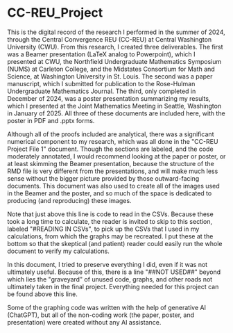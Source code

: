 # CC-REU_Project

This is the digital record of the research I performed in the summer of 2024, through the Central Convergence REU (CC-REU) at Central Washington University (CWU). From this research, I created three deliverables. The first was a Beamer presentation (LaTeX analog to Powerpoint), which I presented at CWU, the Northfield Undergraduate Mathematics Symposium (NUMS) at Carleton College, and the Midstates Consortium for Math and Science, at Washington University in St. Louis. The second was a paper manuscript, which I submitted for publication to the Rose-Hulman Undergraduate Mathematics Journal. The third, only completed in December of 2024, was a poster presentation summarizing my results, which I presented at the Joint Mathematics Meeting in Seattle, Washington in January of 2025. All three of these documents are included here, with the poster in PDF and .pptx forms.

Although all of the proofs included are analytical, there was a significant numerical component to my research, which was all done in the "CC-REU Project File 1" document. Though the sections are labeled, and the code moderately annotated, I would recommend looking at the paper or poster, or at least skimming the Beamer presentation, because the structure of the RMD file is very different from the presentations, and will make much less sense without the bigger picture provided by those outward-facing documents. This document was also used to create all of the images used in the Beamer and the poster, and so much of the space is dedicated to producing (and reproducing) these images. 

Note that just above this line is code to read in the CSVs. Because these took a long time to calculate, the reader is invited to skip to this section, labeled "#READING IN CSVs", to pick up the CSVs that I used in my calculations, from which the graphs may be recreated. I put these at the bottom so that the skeptical (and patient) reader could easily run the whole document to verify my calculations. 

In this document, I tried to preserve everything I did, even if it was not ultimately useful. Because of this, there is a line "##NOT USED##" beyond which lies the "graveyard" of unused code, graphs, and other roads not ultimately taken in the final project. Everything needed for this project can be found above this line. 

Some of the graphing code was written with the help of generative AI (ChatGPT), but all of the non-coding work (the paper, poster, and presentation) were created without any AI assistance.
